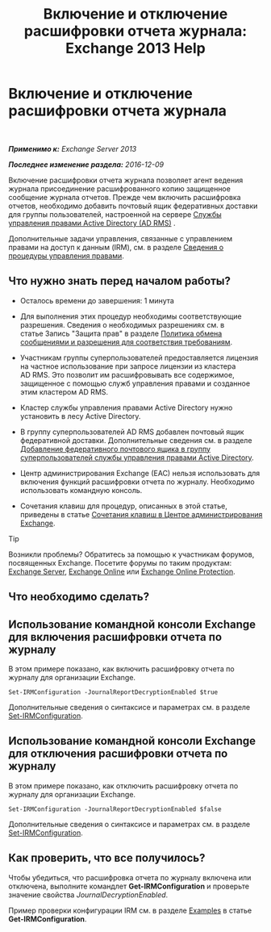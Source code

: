 ﻿---
title: 'Включение и отключение расшифровки отчета журнала: Exchange 2013 Help'
TOCTitle: Включение и отключение расшифровки отчета журнала
ms:assetid: 1dedbe73-2c1a-4b14-8799-5091aaec7965
ms:mtpsurl: https://technet.microsoft.com/ru-ru/library/Dd638092(v=EXCHG.150)
ms:contentKeyID: 50487588
ms.date: 05/22/2018
mtps_version: v=EXCHG.150
ms.translationtype: MT
---

# Включение и отключение расшифровки отчета журнала

 

_**Применимо к:** Exchange Server 2013_

_**Последнее изменение раздела:** 2016-12-09_

Включение расшифровки отчета журнала позволяет агент ведения журнала присоединение расшифрованного копию защищенное сообщение журнала отчетов. Прежде чем включить расшифровка отчетов, необходимо добавить почтовый ящик федеративных доставки для группы пользователей, настроенной на сервере [Службы управления правами Active Directory (AD RMS)](https://technet.microsoft.com/en-us/library/hh831364.aspx) .

Дополнительные задачи управления, связанные с управлением правами на доступ к данным (IRM), см. в разделе [Сведения о процедуры управления правами](information-rights-management-procedures-exchange-2013-help.md).

## Что нужно знать перед началом работы?

  - Осталось времени до завершения: 1 минута

  - Для выполнения этих процедур необходимы соответствующие разрешения. Сведения о необходимых разрешениях см. в статье Запись "Защита прав" в разделе [Политика обмена сообщениями и разрешения для соответствия требованиям](messaging-policy-and-compliance-permissions-exchange-2013-help.md).

  - Участникам группы суперпользователей предоставляется лицензия на частное использование при запросе лицензии из кластера AD RMS. Это позволит им расшифровывать все содержимое, защищенное с помощью служб управления правами и созданное этим кластером AD RMS.

  - Кластер службы управления правами Active Directory нужно установить в лесу Active Directory.

  - В группу суперпользователей AD RMS добавлен почтовый ящик федеративной доставки. Дополнительные сведения см. в разделе [Добавление федеративного почтового ящика в группу суперпользователей службы управления правами Active Directory](add-the-federation-mailbox-to-the-ad-rms-super-users-group-exchange-2013-help.md).

  - Центр администрирования Exchange (EAC) нельзя использовать для включения функций расшифровки отчета по журналу. Необходимо использовать командную консоль.

  - Сочетания клавиш для процедур, описанных в этой статье, приведены в статье [Сочетания клавиш в Центре администрирования Exchange](keyboard-shortcuts-in-the-exchange-admin-center-exchange-online-protection-help.md).

> [!TIP]  
> Возникли проблемы? Обратитесь за помощью к участникам форумов, посвященных Exchange. Посетите форумы по таким продуктам: <a href="https://go.microsoft.com/fwlink/p/?linkid=60612">Exchange Server</a>, <a href="https://go.microsoft.com/fwlink/p/?linkid=267542">Exchange Online</a> или <a href="https://go.microsoft.com/fwlink/p/?linkid=285351">Exchange Online Protection</a>.


## Что необходимо сделать?

## Использование командной консоли Exchange для включения расшифровки отчета по журналу

В этом примере показано, как включить расшифровку отчета по журналу для организации Exchange.

    Set-IRMConfiguration -JournalReportDecryptionEnabled $true

Дополнительные сведения о синтаксисе и параметрах см. в разделе [Set-IRMConfiguration](https://technet.microsoft.com/ru-ru/library/dd979792\(v=exchg.150\)).

## Использование командной консоли Exchange для отключения расшифровки отчета по журналу

В этом примере показано, как отключить расшифровку отчета по журналу для организации Exchange.

    Set-IRMConfiguration -JournalReportDecryptionEnabled $false

Дополнительные сведения о синтаксисе и параметрах см. в разделе [Set-IRMConfiguration](https://technet.microsoft.com/ru-ru/library/dd979792\(v=exchg.150\)).

## Как проверить, что все получилось?

Чтобы убедиться, что расшифровка отчета по журналу включена или отключена, выполните командлет **Get-IRMConfiguration** и проверьте значение свойства *JournalDecryptionEnabled*.

Пример проверки конфигурации IRM см. в разделе [Examples](https://technet.microsoft.com/ru-ru/e1821219-fe18-4642-a9c2-58eb0aadd61a\(exchg.150\)#examples) в статье **Get-IRMConfiguration**.

